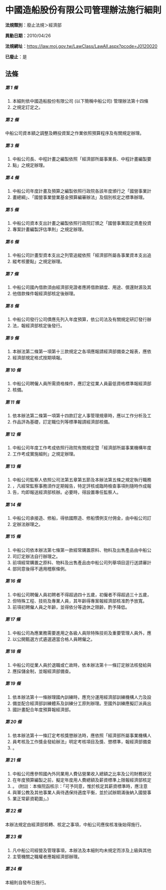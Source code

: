 # 中國造船股份有限公司管理辦法施行細則

**法規類別**：廢止法規＞經濟部

**異動日期**：2010/04/26  

**法規網址**：https://law.moj.gov.tw/LawClass/LawAll.aspx?pcode=J0120020

**已廢止**：是



## 法條
##### 第 1 條
1. 本細則依中國造船股份有限公司 (以下簡稱中船公司) 管理辦法第十四條
1. 之規定訂定之。

##### 第 2 條
中船公司資本額之調整及轉投資案之作業依照預算程序及有關規定辦理。

##### 第 3 條
1. 中船公司長、中程計畫之編製依照「經濟部所屬事業長、中程計畫編製要
1. 點」之規定辦理。

##### 第 4 條
1. 中船公司年度計畫及預算之編製依照行政院各該年度頒行之「國營事業計
1. 畫總綱」、「國營事業營業基金預算編審辦法」及個別核定之標準辦理。

##### 第 5 條
1. 中船公司資本支出計畫之編製依照行政院訂頒之「國營事業固定資產投資
1. 專案計畫編製評估準則」之規定辦理。

##### 第 6 條
1. 中船公司計畫型資本支出之列管追縱依照「經濟部所屬各事業資本支出追
1. 縱考核要點」之規定辦理。

##### 第 7 條
1. 中船公司國內借款須由經濟部見證者應將借款額度、用途、償還財源及其
1. 他借款條件報經濟部核定後辦理。

##### 第 8 條
1. 中船公司發行公司債應先列入年度預算，依公司法及有關規定研訂發行辦
1. 法，報經濟部核定後發行。

##### 第 9 條
1. 本辦法第二條第一項第十三款規定之各項應報請經濟部備查之報表，應依
1. 經濟部規定格式按期填報。

##### 第 10 條
1. 中船公司聘僱人員所需資格條件，應訂定從業人員最低資格標準報經濟部
1. 核備。

##### 第 11 條
1. 依本辦法第二條第一項第十四款訂定人事管理規章時，應以工作分析及工
1. 作品評為基礎，訂定職位列等標準報請經濟部核備。

##### 第 12 條
1. 中船公司年度工作考成依照行政院有關規定暨「經濟部所屬事業機構年度
1. 工作考成實施細則」之規定辦理。

##### 第 13 條
1. 中船公司監察人依照公司法第五章第五節及本辦法第五條之規定執行職務
1. ，凡經常監察事務須作定期報告，特定評核或臨時檢查事項則隨時作成報
1. 告，均即報送經濟部核辦。必要時，得設置專任監察人。

##### 第 14 條
1. 中船公司承接造、修船，得依國際造、修船慣例支付佣金，由中船公司訂
1. 定辦法辦理之。

##### 第 15 條
1. 中船公司依本辦法第七條第一款經常購置原料、物料及出售產品由中船公
1. 司訂定辦法自行辦理之。
1. 前項經常購置之原料、物料及出售產品由中船公司列舉項目逕行送請審計
1. 部同意後得不適用稽察條例。

##### 第 16 條
1. 中船公司聘僱人員初聘者不得超過四十五歲，初僱者不得超過三十五歲，
1. 但特殊工程、技術及專業人員，其年齡得專案報經濟部核准酌予放寬。
1. 前項初聘僱人員之年齡，並得依分等退休之限齡，酌予降低。

##### 第 17 條
1. 中船公司為應業務需要進用之各級人員除特殊技術及重要管理人員外，應
1. 以公開甄選方式遴選適當合格人員聘僱之。

##### 第 18 條
1. 中船公司從業人員於退職或亡故時，依本辦法第十一條訂定辦法核發給與
1. 應採儲金制，並報經濟部備查。

##### 第 19 條
1. 依本辦法第十一條辦理國內訓練時，應充分運用經濟部訓練機構人力及設
1. 備並配合經濟部訓練體系及訓練分工原則辦理。至國外訓練應擬訂派員出
1. 國計畫配合年度預算報經濟部。

##### 第 20 條
1. 依本辦法第十一條訂定考核獎懲辦法時，應依照「經濟部所屬事業機構人
1. 員考核及工作獎金發給辦法」明定考核項目及獎、懲標準，報經濟部備查
1. 。

##### 第 21 條
1. 中船公司應參照國內外同業用人費佔營業收入總額之比率及公司財務狀況
1. 在年度預算編製之前，擬定年度用人費總額及薪資標準上限報經濟部核定
1. 。 (附註：本條院函核示：「可予同意，惟於核定其薪資標準時，應注意
1. 與軍公教及其他事業人員待遇保持適度平衡，並於試辦期滿後納入國營事
1. 業正常薪資範圍」。)

##### 第 22 條
本辦法規定由經濟部核轉、核定之事項，中船公司應俟核准後始得施行。

##### 第 23 條
1. 凡中船公司經營及管理事項，本辦法及本細則均未規定而涉及上級與其他
1. 主管機關之職權者應報經濟部辦理。

##### 第 24 條
本細則自發布日施行。


